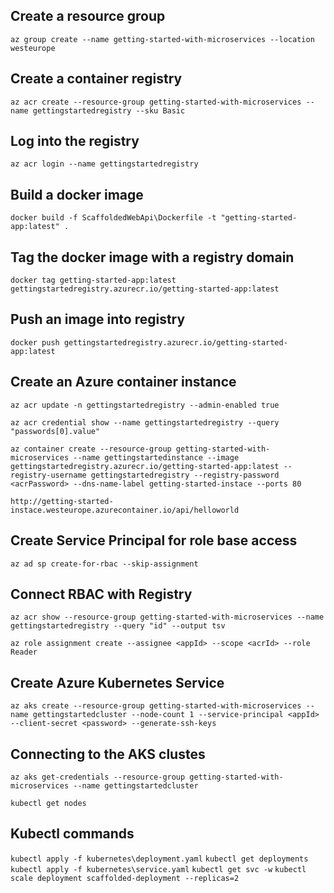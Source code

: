 ## Create a resource group
`az group create --name getting-started-with-microservices --location westeurope`

## Create a container registry
`az acr create --resource-group getting-started-with-microservices --name gettingstartedregistry --sku Basic`

## Log into the registry
`az acr login --name gettingstartedregistry`

## Build a docker image
`docker build -f ScaffoldedWebApi\Dockerfile -t "getting-started-app:latest" .`

## Tag the docker image with a registry domain
`docker tag getting-started-app:latest gettingstartedregistry.azurecr.io/getting-started-app:latest`

## Push an image into registry
`docker push gettingstartedregistry.azurecr.io/getting-started-app:latest`

## Create an Azure container instance
`az acr update -n gettingstartedregistry --admin-enabled true`

`az acr credential show --name gettingstartedregistry --query "passwords[0].value"`

`az container create --resource-group getting-started-with-microservices --name gettingstartedinstance --image gettingstartedregistry.azurecr.io/getting-started-app:latest --registry-username gettingstartedregistry --registry-password <acrPassword> --dns-name-label getting-started-instace --ports 80`

`http://getting-started-instace.westeurope.azurecontainer.io/api/helloworld`

## Create Service Principal for role base access 
`az ad sp create-for-rbac --skip-assignment`

## Connect RBAC with Registry
`az acr show --resource-group getting-started-with-microservices --name gettingstartedregistry --query "id" --output tsv`

`az role assignment create --assignee <appId> --scope <acrId> --role Reader`

## Create Azure Kubernetes Service
`az aks create --resource-group getting-started-with-microservices --name gettingstartedcluster --node-count 1 --service-principal <appId> --client-secret <password> --generate-ssh-keys`

## Connecting to the AKS clustes
`az aks get-credentials --resource-group getting-started-with-microservices --name gettingstartedcluster`

`kubectl get nodes`

## Kubectl commands
`kubectl apply -f kubernetes\deployment.yaml`
`kubectl get deployments`
`kubectl apply -f kubernetes\service.yaml`
`kubectl get svc -w`
`kubectl scale deployment scaffolded-deployment --replicas=2`